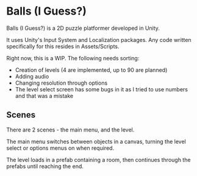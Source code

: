 # Balls (I Guess?)
Balls (I Guess?) is a 2D puzzle platformer developed in Unity.

It uses Unity's Input System and Localization packages. Any code
written specifically for this resides in Assets/Scripts.

Right now, this is a WIP. The following needs sorting:
 - Creation of levels (4 are implemented, up to 90 are planned)
 - Adding audio
 - Changing resolution through options
 - The level select screen has some bugs in it as I tried to use numbers and that was a mistake

## Scenes
There are 2 scenes - the main menu, and the level.

The main menu switches between objects in a canvas, turning the level
select or options menus on when required.

The level loads in a prefab containing a room, then continues through
the prefabs until reaching the end.